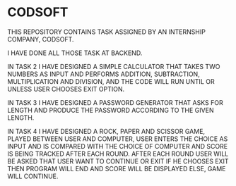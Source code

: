 # CODSOFT
THIS REPOSITORY CONTAINS TASK ASSIGNED BY AN INTERNSHIP COMPANY, CODSOFT.


I HAVE DONE ALL THOSE TASK AT BACKEND.


IN TASK 2 I HAVE DESIGNED A SIMPLE CALCULATOR THAT TAKES TWO NUMBERS AS INPUT AND PERFORMS ADDITION, SUBTRACTION, MULTIPLICATION AND DIVISION, AND THE CODE WILL RUN UNTIL OR UNLESS USER CHOOSES EXIT OPTION.


IN TASK 3 I HAVE DESIGNED A PASSWORD GENERATOR THAT ASKS FOR LENGTH AND PRODUCE THE PASSWORD ACCORDING TO THE GIVEN LENGTH.


IN TASK 4 I HAVE DESIGNED A ROCK, PAPER AND SCISSOR GAME, PLAYED BETWEEN USER AND COMPUTER, USER ENTERS THE CHOICE AS INPUT AND IS COMPARED WITH THE CHOICE OF COMPUTER AND SCORE IS BEING TRACKED AFTER EACH ROUND. AFTER EACH ROUND USER WILL BE ASKED THAT USER WANT TO CONTINUE OR EXIT IF HE CHOOSES EXIT THEN PROGRAM WILL END AND SCORE WILL BE DISPLAYED ELSE, GAME WILL CONTINUE.


